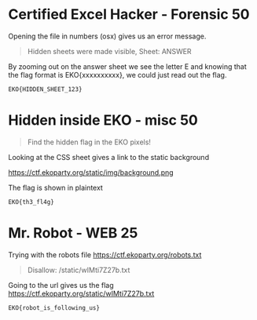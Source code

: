 


# Certified Excel Hacker - Forensic 50

Opening the file in numbers (osx) gives us an error message.
> Hidden sheets were made visible, Sheet: ANSWER

By zooming out on the answer sheet we see the letter E and knowing that the flag format is EKO{xxxxxxxxxx}, we could just read out the flag.

`EKO{HIDDEN_SHEET_123}`

# Hidden inside EKO - misc 50

> Find the hidden flag in the EKO pixels! 

Looking at the CSS sheet gives a link to the static background

https://ctf.ekoparty.org/static/img/background.png

The flag is shown in plaintext

`EKO{th3_fl4g}`


# Mr. Robot - WEB 25

Trying with the robots file https://ctf.ekoparty.org/robots.txt

> Disallow: /static/wIMti7Z27b.txt

Going to the url gives us the flag
https://ctf.ekoparty.org/static/wIMti7Z27b.txt

`EKO{robot_is_following_us}`


